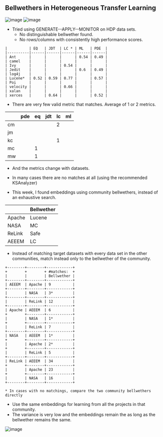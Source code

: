 Bellwethers in Heterogeneous Transfer Learning
-----

![image](https://cloud.githubusercontent.com/assets/1433964/18680294/1a4d9bf0-7f31-11e6-9e30-64877d19ea74.png)
![image](https://cloud.githubusercontent.com/assets/1433964/18680297/1db7e868-7f31-11e6-8431-c6a6df3d9dbe.png)


+ Tried using GENERATE--APPLY--MONITOR on HDP data sets. 
    - No distinguishable bellwether found.
    - No rows/columns with consistently high performance scores.
```
|          | EQ   | JDT  | LC * | ML   | PDE  |
|----------|------|------|------|------|------|
| Ant      |      |      |      | 0.54 | 0.49 |
| camel    |      |      |      |      |      |
| Ivy      |      |      | 0.54 |      |      |
| Jedit    |      |      |      | 0.6  | 0.49 |
| log4j    |      |      |      |      |      |
| Lucene*  | 0.52 | 0.59 | 0.77 |      | 0.57 |
| Poi      |      |      |      |      |      |
| velocity |      |      | 0.66 |      |      |
| xalan    |      |      |      |      |      |
| xerces   |      | 0.64 |      |      | 0.52 |
```
+ There are very few valid metric that matches. Average of 1 or 2 metrics.

|    | pde | eq | jdt | lc | ml |
|----|-----|----|-----|----|----|
| cm |     |    |     | 2  |    |
| jm |     |    |     |    |    |
| kc |     |    |     | 1  |    |
| mc |     | 1  |     |    |    |
| mw |     | 1  |     |    |    |

+ And the metrics change with datasets.
+ In many cases there are no matches at all (using the recommended KSAnalyzer)

+ This week, I found embeddings using community bellwethers, instead of an exhaustive search.

|        | Bellwether |
|--------|------------|
| Apache | Lucene     |
| NASA   | MC         |
| ReLink | Safe       |
| AEEEM  | LC         |


+ Instead of matching target datasets with every data set in the other communities, match instead only to the bellwether of the community.

```
+--------+--------+------------+
+        +        + #matches:  +
|        |        | Bellwether |
+--------+--------+------------+
| AEEEM  | Apache | 9          |
+--------+--------+------------+
|        | NASA   | 3*         |
+--------+--------+------------+
|        | ReLink | 12         |
+--------+--------+------------+
| Apache | AEEEM  | 6          |
+        +--------+------------+
|        | NASA   | 1*         |
+        +--------+------------+
|        | ReLink | 7          |
+--------+--------+------------+
| NASA   | AEEEM  | 1*         |
+        +--------+------------+
|        | Apache | 2*         |
+        +--------+------------+
|        | ReLink | 5          |
+--------+--------+------------+
| ReLink | AEEEM  | 34         |
+        +--------+------------+
|        | Apache | 23         |
+        +--------+------------+
|        | NASA   | 16         |
+--------+--------+------------+

* In cases with no matchings, compare the two community bellwethers directly
```
+ Use the same embeddings for learning from all the projects in that community. 
+ The variance is very low and the embeddings remain the as long as the bellwether remains the same.



![image](https://cloud.githubusercontent.com/assets/1433964/18678079/e34565dc-7f28-11e6-9965-d171e1275c0e.png)
